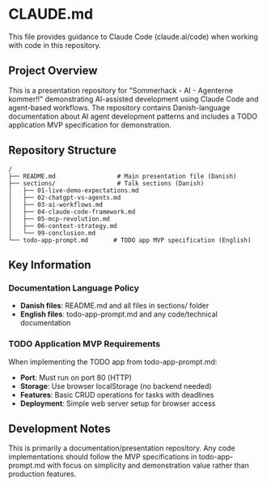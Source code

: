 # CLAUDE.md

This file provides guidance to Claude Code (claude.ai/code) when working with code in this repository.

## Project Overview

This is a presentation repository for "Sommerhack - AI - Agenterne kommer!!" demonstrating AI-assisted development using Claude Code and agent-based workflows. The repository contains Danish-language documentation about AI agent development patterns and includes a TODO application MVP specification for demonstration.

## Repository Structure

```
/
├── README.md                 # Main presentation file (Danish)
├── sections/                 # Talk sections (Danish)
│   ├── 01-live-demo-expectations.md
│   ├── 02-chatgpt-vs-agents.md
│   ├── 03-ai-workflows.md
│   ├── 04-claude-code-framework.md
│   ├── 05-mcp-revolution.md
│   ├── 06-context-strategy.md
│   └── 99-conclusion.md
└── todo-app-prompt.md       # TODO app MVP specification (English)
```

## Key Information

### Documentation Language Policy
- **Danish files**: README.md and all files in sections/ folder
- **English files**: todo-app-prompt.md and any code/technical documentation

### TODO Application MVP Requirements
When implementing the TODO app from todo-app-prompt.md:
- **Port**: Must run on port 80 (HTTP)
- **Storage**: Use browser localStorage (no backend needed)
- **Features**: Basic CRUD operations for tasks with deadlines
- **Deployment**: Simple web server setup for browser access

## Development Notes

This is primarily a documentation/presentation repository. Any code implementations should follow the MVP specifications in todo-app-prompt.md with focus on simplicity and demonstration value rather than production features.
